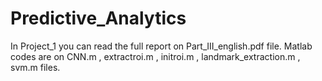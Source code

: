 # Predictive_Analytics
In Project_1 you can read the full report on Part_ΙΙΙ_english.pdf file.
Matlab codes are on CNN.m , extractroi.m , initroi.m , landmark_extraction.m , svm.m files.
